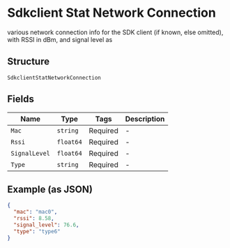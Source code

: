 
# Sdkclient Stat Network Connection

various network connection info for the SDK client (if known, else omitted), with RSSI in dBm, and signal level as

## Structure

`SdkclientStatNetworkConnection`

## Fields

| Name | Type | Tags | Description |
|  --- | --- | --- | --- |
| `Mac` | `string` | Required | - |
| `Rssi` | `float64` | Required | - |
| `SignalLevel` | `float64` | Required | - |
| `Type` | `string` | Required | - |

## Example (as JSON)

```json
{
  "mac": "mac0",
  "rssi": 8.58,
  "signal_level": 76.6,
  "type": "type6"
}
```


